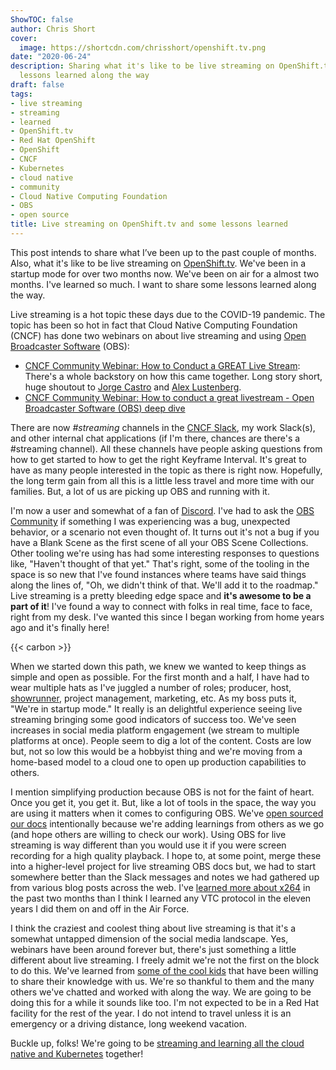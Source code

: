 ```yaml
---
ShowTOC: false
author: Chris Short
cover:
  image: https://shortcdn.com/chrisshort/openshift.tv.png
date: "2020-06-24"
description: Sharing what it's like to be live streaming on OpenShift.tv and some
  lessons learned along the way
draft: false
tags:
- live streaming
- streaming
- learned
- OpenShift.tv
- Red Hat OpenShift
- OpenShift
- CNCF
- Kubernetes
- cloud native
- community
- Cloud Native Computing Foundation
- OBS
- open source
title: Live streaming on OpenShift.tv and some lessons learned
---
```


This post intends to share what I’ve been up to the past couple of months. Also, what it's like to be live streaming on [OpenShift.tv](https://openshift.tv). We've been in a startup mode for over two months now. We've been on air for a almost two months. I've learned so much. I want to share some lessons learned along the way.

Live streaming is a hot topic these days due to the COVID-19 pandemic. The topic has been so hot in fact that Cloud Native Computing Foundation (CNCF) has done two webinars on about live streaming and using [Open Broadcaster Software](https://obsproject.com/) (OBS):

* [CNCF Community Webinar: How to Conduct a GREAT Live Stream](https://www.cncf.io/webinars/cncf-community-webinar-how-to-conduct-a-great-live-stream/): There's a whole backstory on how this came together. Long story short, huge shoutout to [Jorge Castro](https://twitter.com/castrojo) and [Alex Lustenberg](https://www.linkedin.com/in/alustenberg/).
* [CNCF Community Webinar: How to conduct a great livestream - Open Broadcaster Software (OBS) deep dive](https://www.cncf.io/webinars/how-to-conduct-a-great-livestream-open-broadcaster-softwareobs-deep-dive/)

There are now *#streaming* channels in the [CNCF Slack](https://cncf.slack.com/), my work Slack(s), and other internal chat applications (if I'm there, chances are there's a #streaming channel). All these channels have people asking questions from how to get started to how to get the right Keyframe Interval. It's great to have as many people interested in the topic as there is right now. Hopefully, the long term gain from all this is a little less travel and more time with our families. But, a lot of us are picking up OBS and running with it.

I'm now a user and somewhat of a fan of [Discord](https://discord.com/). I've had to ask the [OBS Community](https://discord.com/invite/obsproject) if something I was experiencing was a bug, unexpected behavior, or a scenario not even thought of. It turns out it's not a bug if you have a Blank Scene as the first scene of all your OBS Scene Collections. Other tooling we're using has had some interesting responses to questions like, "Haven't thought of that yet." That's right, some of the tooling in the space is so new that I've found instances where teams have said things along the lines of, "Oh, we didn't think of that. We'll add it to the roadmap." Live streaming is a pretty bleeding edge space and **it's awesome to be a part of it**! I've found a way to connect with folks in real time, face to face, right from my desk. I've wanted this since I began working from home years ago and it's finally here!

{{< carbon >}}

When we started down this path, we knew we wanted to keep things as simple and open as possible. For the first month and a half, I have had to wear multiple hats as I've juggled a number of roles; producer, host, [showrunner](https://en.wikipedia.org/wiki/Showrunner), project management, marketing, etc. As my boss puts it, "We're in startup mode." It really is an delightful experience seeing live streaming bringing some good indicators of success too. We've seen increases in social media platform engagement (we stream to multiple platforms at once). People seem to dig a lot of the content. Costs are low but, not so low this would be a hobbyist thing and we're moving from a home-based model to a cloud one to open up production capabilities to others.

I mention simplifying production because OBS is not for the faint of heart. Once you get it, you get it. But, like a lot of tools in the space, the way you are using it matters when it comes to configuring OBS. We've [open sourced our docs](https://github.com/cloud-platforms-streaming/streaming-docs) intentionally because we're adding learnings from others as we go (and hope others are willing to check our work). Using OBS for live streaming is way different than you would use it if you were screen recording for a high quality playback. I hope to, at some point, merge these into a higher-level project for live streaming OBS docs but, we had to start somewhere better than the Slack messages and notes we had gathered up from various blog posts across the web. I've [learned more about x264](https://github.com/cloud-platforms-streaming/streaming-docs/blob/master/streamers-guide.md#x264-cpu-usage-preset) in the past two months than I think I learned any VTC protocol in the eleven years I did them on and off in the Air Force.


I think the craziest and coolest thing about live streaming is that it's a somewhat untapped dimension of the social media landscape. Yes, webinars have been around forever but, there's just something a little different about live streaming. I freely admit we're not the first on the block to do this. We've learned from [some of the cool kids](https://www.twitch.tv/ibmdeveloper) that have been willing to share their knowledge with us. We're so thankful to them and the many others we've chatted and worked with along the way. We are going to be doing this for a while it sounds like too. I'm not expected to be in a Red Hat facility for the rest of the year. I do not intend to travel unless it is an emergency or a driving distance, long weekend vacation.

Buckle up, folks! We're going to be [streaming and learning all the cloud native and Kubernetes](https://openshift.tv/) together!
